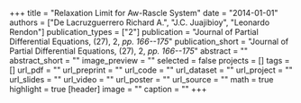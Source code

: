 +++
title = "Relaxation Limit for Aw-Rascle System"
date = "2014-01-01"
authors = ["De Lacruzguerrero Richard A.", "J.C. Juajibioy", "Leonardo Rendon"]
publication_types = ["2"]
publication = "Journal of Partial Differential Equations, (27), 2, _pp. 166--175_"
publication_short = "Journal of Partial Differential Equations, (27), 2, _pp. 166--175_"
abstract = ""
abstract_short = ""
image_preview = ""
selected = false
projects = []
tags = []
url_pdf = ""
url_preprint = ""
url_code = ""
url_dataset = ""
url_project = ""
url_slides = ""
url_video = ""
url_poster = ""
url_source = ""
math = true
highlight = true
[header]
image = ""
caption = ""
+++
